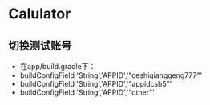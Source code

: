 # Calulator
## 切换测试账号
   * 在app/build.gradle下：
   * buildConfigField 'String','APPID','"ceshiqianggeng777"'
   * buildConfigField 'String','APPID','"appidcsh5"'
   * buildConfigField 'String','APPID','"other"'
